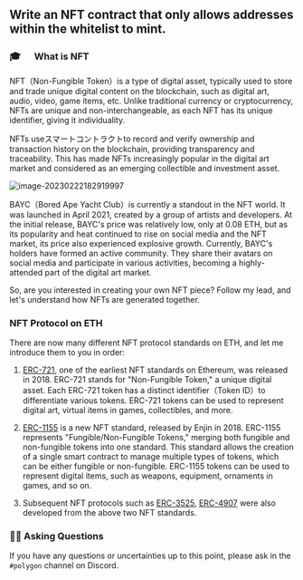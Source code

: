 ## Write an NFT contract that only allows addresses within the whitelist to mint.

### 🎓 　 What is NFT

NFT（Non-Fungible Token）is a type of digital asset, typically used to store and trade unique digital content on the blockchain, such as digital art, audio, video, game items, etc. Unlike traditional currency or cryptocurrency, NFTs are unique and non-interchangeable, as each NFT has its unique identifier, giving it individuality.

NFTs useスマートコントラクトto record and verify ownership and transaction history on the blockchain, providing transparency and traceability. This has made NFTs increasingly popular in the digital art market and considered as an emerging collectible and investment asset.

![image-20230222182919997](/images/Polygon-Whitelist-NFT/section-2/2_1_1.png)

BAYC（Bored Ape Yacht Club）is currently a standout in the NFT world. It was launched in April 2021, created by a group of artists and developers. At the initial release, BAYC's price was relatively low, only at 0.08 ETH, but as its popularity and heat continued to rise on social media and the NFT market, its price also experienced explosive growth. Currently, BAYC's holders have formed an active community. They share their avatars on social media and participate in various activities, becoming a highly-attended part of the digital art market.

So, are you interested in creating your own NFT piece? Follow my lead, and let's understand how NFTs are generated together.

### NFT Protocol on ETH

There are now many different NFT protocol standards on ETH, and let me introduce them to you in order:

1. [ERC-721](https://eips.ethereum.org/EIPS/eip-721), one of the earliest NFT standards on Ethereum, was released in 2018. ERC-721 stands for "Non-Fungible Token," a unique digital asset. Each ERC-721 token has a distinct identifier（Token ID）to differentiate various tokens. ERC-721 tokens can be used to represent digital art, virtual items in games, collectibles, and more.

2. [ERC-1155](https://eips.ethereum.org/EIPS/eip-1155) is a new NFT standard, released by Enjin in 2018. ERC-1155 represents "Fungible/Non-Fungible Tokens," merging both fungible and non-fungible tokens into one standard. This standard allows the creation of a single smart contract to manage multiple types of tokens, which can be either fungible or non-fungible. ERC-1155 tokens can be used to represent digital items, such as weapons, equipment, ornaments in games, and so on.

3. Subsequent NFT protocols such as [ERC-3525](https://eips.ethereum.org/EIPS/eip-3525), [ERC-4907](https://eips.ethereum.org/EIPS/eip-4907) were also developed from the above two NFT standards.

### 🙋‍♂️ Asking Questions

If you have any questions or uncertainties up to this point, please ask in the `#polygon` channel on Discord.
